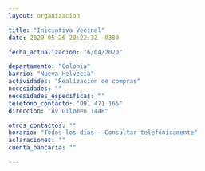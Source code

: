 ```yaml
---
layout: organizacion

title: "Iniciativa Vecinal"
date: 2020-05-26 20:22:32 -0300

fecha_actualizacion: "6/04/2020"

departamento: "Colonia"
barrio: "Nueva Helvecia"
actividades: "Realización de compras"
necesidades: ""
necesidades_especificas: ""
telefono_contacto: "091 471 165"
direccion: "Av Gilomen 1448"

otros_contactos: ""
horario: "Todos los días - Consultar telefónicamente"
aclaraciones: ""
cuenta_bancaria: ""

---
```

